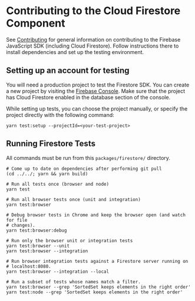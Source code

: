 # Contributing to the Cloud Firestore Component

See [Contributing](../../CONTRIBUTING.md) for general information on
contributing to the Firebase JavaScript SDK (including Cloud Firestore).
Follow instructions there to install dependencies and set up the testing
environment.

## Setting up an account for testing

You will need a production project to test the Firestore SDK. You can create
a new project by visiting the [Firebase Console](https://console.firebase.google.com/).
Make sure that the project has Cloud Firestore enabled in the database section of the
console.

While setting up tests, you can choose the project manually, or specify the project directly with the following command:

```
yarn test:setup --projectId=<your-test-project>
```

## Running Firestore Tests

All commands must be run from this `packages/firestore/` directory.

```
# Come up to date on dependencies after performing git pull
(cd ../../; yarn && yarn build)

# Run all tests once (browser and node)
yarn test

# Run all browser tests once (unit and integration)
yarn test:browser

# Debug browser tests in Chrome and keep the browser open (and watch for file
# changes).
yarn test:browser:debug

# Run only the browser unit or integration tests
yarn test:browser --unit
yarn test:browser --integration

# Run browser integration tests against a Firestore server running on
# localhost:8080.
yarn test:browser --integration --local

# Run a subset of tests whose names match a filter.
yarn test:browser --grep 'SortedSet keeps elements in the right order'
yarn test:node --grep 'SortedSet keeps elements in the right order'
```
